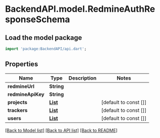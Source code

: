 # BackendAPI.model.RedmineAuthResponseSchema

## Load the model package
```dart
import 'package:BackendAPI/api.dart';
```

## Properties
 Name              | Type                                                    | Description | Notes                 
-------------------|---------------------------------------------------------|-------------|-----------------------
 **redmineUrl**    | **String**                                              |             |
 **redmineApiKey** | **String**                                              |             |
 **projects**      | [**List<RedmineObjectSchema>**](RedmineObjectSchema.md) |             | [default to const []] 
 **trackers**      | [**List<RedmineObjectSchema>**](RedmineObjectSchema.md) |             | [default to const []] 
 **users**         | [**List<RedmineObjectSchema>**](RedmineObjectSchema.md) |             | [default to const []] 

[[Back to Model list]](../README.md#documentation-for-models) [[Back to API list]](../README.md#documentation-for-api-endpoints) [[Back to README]](../README.md)


